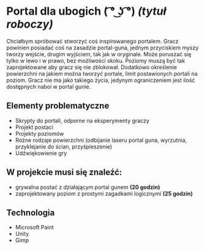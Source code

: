 # Portal dla ubogich ( ͡° ͜ʖ ͡°) _(tytuł roboczy)_
Chciałbym spróbować stworzyć coś inspirowanego portalem.
Gracz powinien posiadać coś na zasadzie portal-guna, jednym przyciskiem myszy tworzy wejście, drugim wyjściem, tak jak w oryginale.
Może poruszać się tylko w lewo i w prawo, bez możliwości skoku.
Poziomy muszą być tak zaprojektowane aby gracz się nie zblokował.
Dodatkowo określenie powierzchni na jakiem można tworzyć portale, limit postawionych portali na poziom. 
Gracz nie ma jako takiego życia, jedynym ograniczeniem jest ilość dostępnych naboi w portal gunie.

## Elementy problematyczne
* Skrypty do portali, odporne na eksperymenty graczy
* Projekt postaci
* Projekty poziomów
* Różne rodzaje powierzchni (odbijanie laseru portal guna, wyrzutnia, przyklejanie do ścian, przyśpieszenie)
* Udźwiękowienie gry

## W projekcie musi się znaleźć:
* grywalna postać z działającym portal gunem __(20 godzin)__
* zaprojektowany poziom z prostymi zagadkami logicznymi __(25 godzin)__

## Technologia
* Microsoft Paint
* Unity
* Gimp

